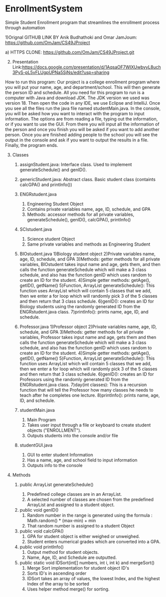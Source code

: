 # EnrollmentSystem
Simple Student Enrollment program that streamlines the enrollment process through automation

1)Orignal GITHUB LINK BY Anik Budhathoki and Omar JamJoum:
   https://github.com/OmJam/CS49JProject
   
   a) HTTPS CLONE: https://github.com/OmJam/CS49JProject.git


2) Presentation Link:https://docs.google.com/presentation/d/1AqsaOF7WIXUwbvyL8uch3PyS-pL5vFLUgpUPNa5SjNs/edit?usp=sharing

How to run this program: Our project is a college enrollment program where you will put your name, age, and department/school. This will then generate the person ID and schedule. All you need for this program to run is a computer with Java and download JDK. The JDK version we used was version 18. Then open the code in any IDE, we use Eclipse and IntelliJ. Once you see all the files run the java file named studentMain.java. In the console, you will be asked how you want to interact with the program to input information. The options are from reading a file, typing out the information, or if you want to use the GUI. From there you will input all the information of the person and once you finish you will be asked if you want to add another person. Once you are finished adding people to the school you will see the output in the console and ask if you want to output the results in a file. Finally, the program ends.


3) Classes
   1) assignStudent.java: Interface class. Used 
    to implement generateSchedule() and genID().
   2) genericStudent.java: Abstract class. Basic student class
      (containts calcGPA() and printInfo())
   3) ENGRstudent.java
        1) Engineering Student Object
        2) Contains private variables name, age, ID, schedule, and GPA
        3) Methods: accessor methods for all private variables, generateSchedule(), genID(),
            calcGPA(), printInfo()
   4) SCIstudent.java
        1) Science student Object
        2) Same private variables and methods as Engineering Student
   5) BIOstudent.java
      1)Biology student object
      2)Private variables name, age, ID, schedule, and GPA
      3)Methods: getter methods for all private variables, BIOstudent takes input name and age, gets them, and then calls the function generateSchedule which will make         a 3 class schedule, and also has the function genID which uses random to create an ID for the student.
      4)Simple getter methods: getAge(), getID(), getName() 
      5)Function, ArrayList<String> generateSchedule(): This function uses ArrayList which will contain 5 classes that we add, then we enter a for loop which will           randomly pick 3 of the 5 classes and then return that 3 class schedule. 
      6)genID(): creates an ID for Biology students using the randomly generated ID from the ENGRstudent.java class.
      7)printInfo(): prints name, age, ID, and schedule.

   6) Professor.java
      1)Professor object
      2)Private variables name, age, ID, schedule, and GPA
      3)Methods: getter methods for all private variables, Professor takes input name and age, gets them and then calls the function generateSchedule which will make a 3       class schedule, and also has the function genID which uses random to create an ID for the student.
      4)Simple getter methods: getAge(), getID(), getName() 
      5)Function, ArrayList<String> generateSchedule(): This function uses ArrayList which will contain 5 classes that we add, then we enter a for loop which will             randomly pick 3 of the 5 classes and then return that 3 class schedule. 
      6)genID(): creates an ID for Professors using the randomly generated ID from the ENGRstudent.java class.
      7)day(int classes): This is a recursion function that will tell the Professor how many classes he needs to teach after he completes one lecture. 
      8)printInfo(): prints name, age, ID, and schedule.

   
   7) studentMain.java
      1) Main Program
      2) Takes user input through a file or keyboard to create student objects ("ENROLLMENT").
      3) Outputs students into the console and/or file
      
   8) studentGUI.java
      1) GUI to enter student Information
      2) Has a name, age, and school field to input information
      3) Outputs info to the console
   

4) Methods
   1) public ArrayList<String> generateSchedule()
      1) Predefined college classes are in an ArrayList. 
      2) A selected number of classes
      are chosen from the predefined ArrayList and assigned to a student object.
   2) public void genID()
      1) Random number in the range is generated using the formula
:
      Math.random() * (max-min) + min
      2) That random number is assigned to a student Object
   3) public void calcGPA()
        1) GPA for student object is either weighed or unweighed.
        2) Student enters numerical grades which are converted into a 
        GPA.
   4) public void printInfo() 
      1) Output method for student objects.
      2) Name, Age, ID, and Schedule are outputted.
   5) public static void IDSort(int[] numbers, int i, int k) and mergeSort()
      1) Merge Sort implementation for student object ID's
      2) Sorts ID's in ascending order
      3) IDSort takes an array of values, the lowest Index, and the highest Index of the array to be sorted
      4) Uses helper method merge() for sorting.
